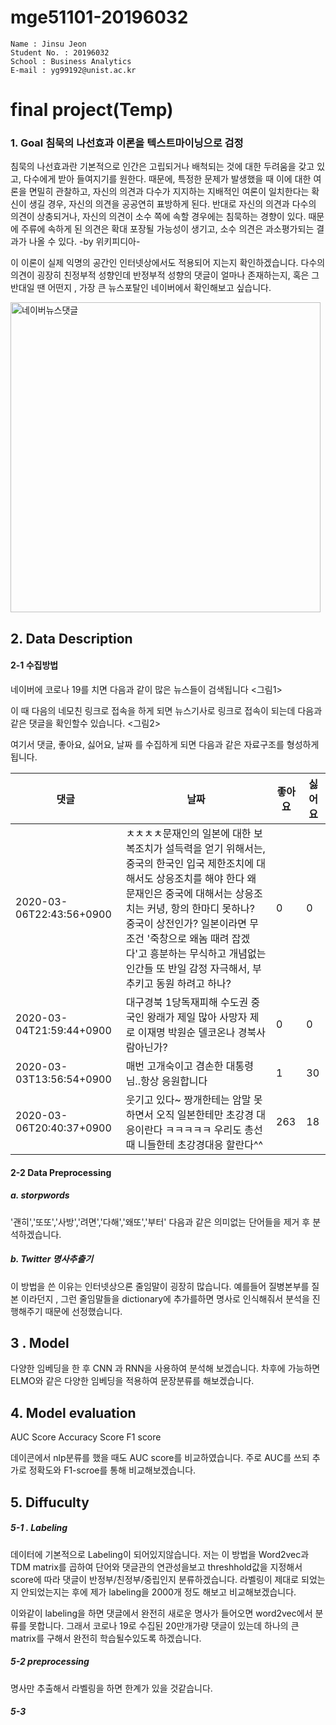 # mge51101-20196032

```
Name : Jinsu Jeon
Student No. : 20196032
School : Business Analytics
E-mail : yg99192@unist.ac.kr
```

# final project(Temp)

### 1. Goal 침묵의 나선효과 이론을 텍스트마이닝으로 검정

침묵의 나선효과란
기본적으로 인간은 고립되거나 배척되는 것에 대한 두려움을 갖고 있고, 다수에게 받아 들여지기를 원한다. 때문에, 특정한 문제가 발생했을 때 이에 대한 여론을 면밀히 관찰하고, 자신의 의견과 다수가 지지하는 지배적인 여론이 일치한다는 확신이 생길 경우, 자신의 의견을 공공연히 표방하게 된다. 반대로 자신의 의견과 다수의 의견이 상충되거나, 자신의 의견이 소수 쪽에 속할 경우에는 침묵하는 경향이 있다. 때문에 주류에 속하게 된 의견은 확대 포장될 가능성이 생기고, 소수 의견은 과소평가되는 결과가 나올 수 있다. -by 위키피디아-

이 이론이 실제 익명의 공간인 인터넷상에서도 적용되어 지는지 확인하겠습니다. 다수의 의견이 굉장히 친정부적 성향인데 반정부적 성향의 댓글이 얼마나 존재하는지, 혹은 그 반대일 땐 어떤지 , 가장 큰 뉴스포탈인 네이버에서 확인해보고 싶습니다.




<img width="496" alt="네이버뉴스댓글" src="https://user-images.githubusercontent.com/62274298/77391383-f3933e00-6ddb-11ea-92d4-2e33a211d22d.png">

## 2. Data Description

#### 2-1 수집방법

네이버에 코로나 19를 치면 다음과 같이 많은 뉴스들이 검색됩니다
<그림1>




이 때 다음의 네모친 링크로 접속을 하게 되면 뉴스기사로 링크로 접속이 되는데 다음과 같은 댓글을 확인할수 있습니다.
<그림2>




여기서 댓글, 좋아요, 싫어요, 날짜 를 수집하게 되면 다음과 같은 자료구조를 형성하게 됩니다.

|댓글|날짜|좋아요|싫어요|
|---|---|---|---|
|2020-03-06T22:43:56+0900|ㅊㅊㅊㅊ문재인의 일본에 대한 보복조치가 설득력을 얻기 위해서는, 중국의 한국인 입국 제한조치에 대해서도 상응조치를 해야 한다 왜 문재인은 중국에 대해서는 상응조치는 커녕, 항의 한마디 못하나? 중국이 상전인가?   일본이라면 무조건 '죽창으로 왜놈 때려 잡겠다'고 흥분하는 무식하고 개념없는 인간들  또 반일 감정 자극해서, 부추키고 동원 하려고 하나?|0|0|
|2020-03-04T21:59:44+0900|대구경북 1당독재피해  수도권 중국인 왕래가 제일 많아   사망자 제로 이재명 박원순 델코온나    경북사람아닌가?|0|0|
|2020-03-03T13:56:54+0900|매번 고개숙이고 겸손한 대통령님..항상 응원합니다|1|30|
|2020-03-06T20:40:37+0900|웃기고 있다~ 짱개한테는 암말 못하면서 오직 일본한테만 초강경 대응이란다 ㅋㅋㅋㅋㅋ 우리도 총선때 니들한테 초강경대응 할란다^^|263|18|

#### 2-2 Data Preprocessing

##### a. storpwords
'괜히','또또','사방','려면','다해','왜또','부터'
다음과 같은 의미없는 단어들을 제거 후 분석하겠습니다. 


##### b. Twitter 명사추출기

이 방법을 쓴 이유는 인터넷상으론 줄임말이 굉장히 많습니다.
예를들어 질병본부를 질본 이라던지 , 그런 줄임말들을 dictionary에 추가를하면 명사로 인식해줘서 분석을 진행해주기 때문에 선정했습니다.


## 3 . Model 

다양한 임베딩을 한 후  CNN 과 RNN을 사용하여 분석해 보겠습니다. 차후에 가능하면 ELMO와 같은 다양한 임베딩을 적용하여 문장분류를 해보겠습니다.

## 4. Model evaluation

AUC Score
Accuracy Score
F1 score

데이콘에서 nlp분류를 했을 때도 AUC score를 비교하였습니다. 주로 AUC를 쓰되 추가로 정확도와 F1-scroe를 통해 비교해보겠습니다.
## 5. Diffuculty

##### 5-1 . Labeling

데이터에 기본적으로 Labeling이 되어있지않습니다. 저는 이 방법을 Word2vec과 TDM matrix를 곱하여 단어와 댓글관의 연관성을보고 threshhold값을 지정해서 score에 따라 댓글이 반정부/친정부/중립인지 분류하겠습니다. 라벨링이 제대로 되었는지 안되었는지는 후에 제가 labeling을 2000개 정도 해보고 비교해보겠습니다.

이와같이 labeling을 하면 댓글에서 완전히 새로운 명사가 들어오면 word2vec에서 분류를 못합니다. 그래서 코로나 19로 수집된 20만개가량 댓글이 있는데
하나의 큰 matrix를 구해서 완전히 학습될수있도록 하겠습니다.
##### 5-2 preprocessing

명사만 추출해서 라벨링을 하면 한계가 있을 것같습니다. 
##### 5-3 







